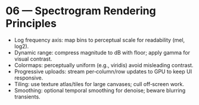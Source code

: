 # 06 — Spectrogram Rendering Principles

- Log frequency axis: map bins to perceptual scale for readability (mel, log2).
- Dynamic range: compress magnitude to dB with floor; apply gamma for visual contrast.
- Colormaps: perceptually uniform (e.g., viridis) avoid misleading contrast.
- Progressive uploads: stream per‑column/row updates to GPU to keep UI responsive.
- Tiling: use texture atlas/tiles for large canvases; cull off‑screen work.
- Smoothing: optional temporal smoothing for denoise; beware blurring transients.

